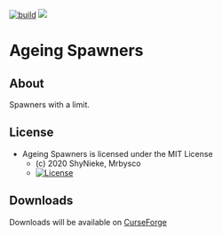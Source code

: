 [![build](https://github.com/Mrbysco/AgeingSpawners/actions/workflows/build.yml/badge.svg)](https://github.com/Mrbysco/AgeingSpawners/actions/workflows/build.yml) 
[![](http://cf.way2muchnoise.eu/versions/382979.svg)](https://www.curseforge.com/minecraft/mc-mods/ageing-spawners)

# Ageing Spawners #

## About ##
Spawners with a limit.

## License ##
* Ageing Spawners is licensed under the MIT License
  - (c) 2020 ShyNieke, Mrbysco
  - [![License](https://img.shields.io/badge/License-MIT-red.svg?style=flat)](http://opensource.org/licenses/MIT)

## Downloads ##
Downloads will be available on [CurseForge](https://www.curseforge.com/minecraft/mc-mods/ageing-spawners)